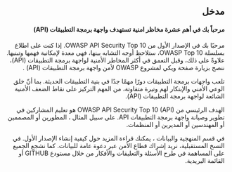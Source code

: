 <h2 dir='rtl' align='right'>مدخل  </h2>


<h4 dir='rtl' align='right'>مرحباً بك في أهم عشرة مخاظر امنية تستهدف واجهة برمجة التطبيقات (API)  </h4>

<p dir='rtl' align='right'> مرحبًا بك في الإصدار الأول من OWASP API Security Top 10. إذا كنت على اطلاع بسلسلة OWASP Top 10، ستلاحظ أوجه التشابه بينها، فهي معدة لإمكانية فهمها وتبنيها. علاوةً على ذلك، وقبل التعمق في أكثر المخاطر الأمنية لواجهة برمجة التطبيقات (API)، ننصح بزيارة صفحة ويكي لمشروع OWASP لأمن واجهة برمجة التطبيقات (API) .
<p dir='rtl' align='right'> تلعب واجهات برمجة التطبيقات دورًا مهمًا جدًا في بنية التطبيقات الحديثة. بما أنّ خلق الوعي الأمني والإبتكار لهم وتيرة متفاوتة، من المهم التركيز على نقاط الضعف الأمنية الشائعة لواجهة برمجة التطبيقات (API).
<p dir='rtl' align='right'> الهدف الرئيسي من OWASP API Security Top 10  (API) هو تعليم المشاركين في تطوير وصيانة واجهة برمجة التطبيقات API. على سبيل المثال ، المطورين أو المصممين أو المهندسين أو المديرين أو المنظمات.
<p dir='rtl' align='right'> في قسم المنهجية والبيانات ، يمكنك قراءة المزيد حول كيفية إنشاء الإصدار الأول. في النسخ المستقبلية، نريد إشراك قطاع الأمن عبر دعوة عامة للبيانات. كما نشجع الجميع على المساهمة في طرح الأسئلة والتعليقات والأفكار من خلال مستودع GITHUB أو القائمة البريدية.

[1]: https://www.owasp.org/index.php/OWASP_API_Security_Project
[2]: ./0xd0-about-data.md
[3]: https://github.com/OWASP/API-Security
[4]: https://groups.google.com/a/owasp.org/forum/#!forum/api-security-project
